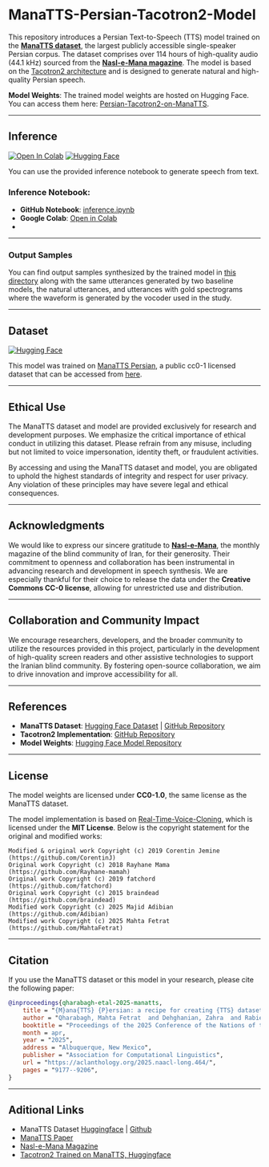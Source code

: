 # ManaTTS-Persian-Tacotron2-Model

This repository introduces a Persian Text-to-Speech (TTS) model trained on the [**ManaTTS dataset**](https://huggingface.co/datasets/MahtaFetrat/Mana-TTS), the largest publicly accessible single-speaker Persian corpus. The dataset comprises over 114 hours of high-quality audio (44.1 kHz) sourced from the [**Nasl-e-Mana magazine**](https://naslemana.com/). The model is based on the [Tacotron2 architecture](https://github.com/MahtaFetrat/Persian-MultiSpeaker-Tacotron2/) and is designed to generate natural and high-quality Persian speech.

**Model Weights**: The trained model weights are hosted on Hugging Face. You can access them here: [Persian-Tacotron2-on-ManaTTS](https://huggingface.co/MahtaFetrat/Persian-Tacotron2-on-ManaTTS).

---

## Inference
[![Open In Colab](https://colab.research.google.com/assets/colab-badge.svg)](https://colab.research.google.com/drive/1e0BYsfMKRiikaA62umEyZejmivn0tTE8?usp=sharing) [![Hugging Face](https://img.shields.io/badge/Hugging%20Face-model-orange)](https://huggingface.co/MahtaFetrat/Persian-Tacotron2-on-ManaTTS)

You can use the provided inference notebook to generate speech from text.

### Inference Notebook:
- **GitHub Notebook**: [inference.ipynb](inference.ipynb)
- **Google Colab**: [Open in Colab](https://colab.research.google.com/drive/1e0BYsfMKRiikaA62umEyZejmivn0tTE8?usp=sharing)
- 
---

### Output Samples

You can find output samples synthesized by the trained model in [this directory](https://github.com/MahtaFetrat/ManaTTS-Persian-Tacotron2-Model/tree/master/output_samples) along with the same utterances generated by two baseline models, the natural utterances, and utterances with gold spectrograms where the waveform is generated by the vocoder used in the study.

---
## Dataset
[![Hugging Face](https://img.shields.io/badge/Hugging%20Face-dataset-orange)](https://huggingface.co/datasets/MahtaFetrat/Mana-TTS)

This model was trained on [ManaTTS Persian](https://github.com/MahtaFetrat/ManaTTS-Persian-Speech-Dataset), a public cc0-1 licensed dataset that can be accessed from [here](https://huggingface.co/datasets/MahtaFetrat/Mana-TTS). 

---

## Ethical Use

The ManaTTS dataset and model are provided exclusively for research and development purposes. We emphasize the critical importance of ethical conduct in utilizing this dataset. Please refrain from any misuse, including but not limited to voice impersonation, identity theft, or fraudulent activities.

By accessing and using the ManaTTS dataset and model, you are obligated to uphold the highest standards of integrity and respect for user privacy. Any violation of these principles may have severe legal and ethical consequences.

---

## Acknowledgments

We would like to express our sincere gratitude to [**Nasl-e-Mana**](https://naslemana.com/), the monthly magazine of the blind community of Iran, for their generosity. Their commitment to openness and collaboration has been instrumental in advancing research and development in speech synthesis. We are especially thankful for their choice to release the data under the **Creative Commons CC-0 license**, allowing for unrestricted use and distribution.

---

## Collaboration and Community Impact
We encourage researchers, developers, and the broader community to utilize the resources provided in this project, particularly in the development of high-quality screen readers and other assistive technologies to support the Iranian blind community. By fostering open-source collaboration, we aim to drive innovation and improve accessibility for all.

---

## References

- **ManaTTS Dataset**: [Hugging Face Dataset](https://huggingface.co/datasets/MahtaFetrat/Mana-TTS) | [GitHub Repository](https://github.com/MahtaFetrat/ManaTTS-Persian-Speech-Dataset)
- **Tacotron2 Implementation**: [GitHub Repository](https://github.com/MahtaFetrat/Persian-MultiSpeaker-Tacotron2/)
- **Model Weights**: [Hugging Face Model Repository](https://huggingface.co/MahtaFetrat/Persian-Tacotron2-on-ManaTTS)

---

## License

The model weights are licensed under **CC0-1.0**, the same license as the ManaTTS dataset. 

The model implementation is based on [Real-Time-Voice-Cloning](https://github.com/CorentinJ/Real-Time-Voice-Cloning), which is licensed under the **MIT License**. Below is the copyright statement for the original and modified works:

```
Modified & original work Copyright (c) 2019 Corentin Jemine (https://github.com/CorentinJ)  
Original work Copyright (c) 2018 Rayhane Mama (https://github.com/Rayhane-mamah)  
Original work Copyright (c) 2019 fatchord (https://github.com/fatchord)  
Original work Copyright (c) 2015 braindead (https://github.com/braindead)  
Modified work Copyright (c) 2025 Majid Adibian (https://github.com/Adibian)  
Modified work Copyright (c) 2025 Mahta Fetrat (https://github.com/MahtaFetrat)
```

---

## Citation

If you use the ManaTTS dataset or this model in your research, please cite the following paper:

```bibtex
@inproceedings{qharabagh-etal-2025-manatts,
    title = "{M}ana{TTS} {P}ersian: a recipe for creating {TTS} datasets for lower resource languages",
    author = "Qharabagh, Mahta Fetrat  and Dehghanian, Zahra  and Rabiee, Hamid R.",
    booktitle = "Proceedings of the 2025 Conference of the Nations of the Americas Chapter of the Association for Computational Linguistics: Human Language Technologies (Volume 1: Long Papers)",
    month = apr,
    year = "2025",
    address = "Albuquerque, New Mexico",
    publisher = "Association for Computational Linguistics",
    url = "https://aclanthology.org/2025.naacl-long.464/",
    pages = "9177--9206",
}
```

---


## Aditional Links
- ManaTTS Dataset [Huggingface](https://huggingface.co/datasets/MahtaFetrat/Mana-TTS) | [Github](https://github.com/MahtaFetrat/ManaTTS-Persian-Speech-Dataset)
- [ManaTTS Paper](https://aclanthology.org/2025.naacl-long.464/)
- [Nasl-e-Mana Magazine](https://naslemana.com/)
- [Tacotron2 Trained on ManaTTS, Huggingface](https://huggingface.co/MahtaFetrat/Persian-Tacotron2-on-ManaTTS)
